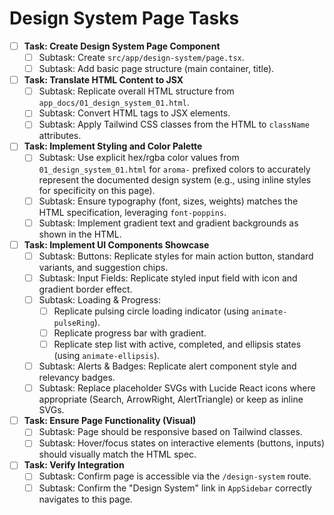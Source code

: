 # Design System Page Tasks

- [ ] **Task: Create Design System Page Component**
    - [ ] Subtask: Create `src/app/design-system/page.tsx`.
    - [ ] Subtask: Add basic page structure (main container, title).

- [ ] **Task: Translate HTML Content to JSX**
    - [ ] Subtask: Replicate overall HTML structure from `app_docs/01_design_system_01.html`.
    - [ ] Subtask: Convert HTML tags to JSX elements.
    - [ ] Subtask: Apply Tailwind CSS classes from the HTML to `className` attributes.

- [ ] **Task: Implement Styling and Color Palette**
    - [ ] Subtask: Use explicit hex/rgba color values from `01_design_system_01.html` for `aroma-` prefixed colors to accurately represent the documented design system (e.g., using inline styles for specificity on this page).
    - [ ] Subtask: Ensure typography (font, sizes, weights) matches the HTML specification, leveraging `font-poppins`.
    - [ ] Subtask: Implement gradient text and gradient backgrounds as shown in the HTML.

- [ ] **Task: Implement UI Components Showcase**
    - [ ] Subtask: Buttons: Replicate styles for main action button, standard variants, and suggestion chips.
    - [ ] Subtask: Input Fields: Replicate styled input field with icon and gradient border effect.
    - [ ] Subtask: Loading & Progress:
        - [ ] Replicate pulsing circle loading indicator (using `animate-pulseRing`).
        - [ ] Replicate progress bar with gradient.
        - [ ] Replicate step list with active, completed, and ellipsis states (using `animate-ellipsis`).
    - [ ] Subtask: Alerts & Badges: Replicate alert component style and relevancy badges.
    - [ ] Subtask: Replace placeholder SVGs with Lucide React icons where appropriate (Search, ArrowRight, AlertTriangle) or keep as inline SVGs.

- [ ] **Task: Ensure Page Functionality (Visual)**
    - [ ] Subtask: Page should be responsive based on Tailwind classes.
    - [ ] Subtask: Hover/focus states on interactive elements (buttons, inputs) should visually match the HTML spec.

- [ ] **Task: Verify Integration**
    - [ ] Subtask: Confirm page is accessible via the `/design-system` route.
    - [ ] Subtask: Confirm the "Design System" link in `AppSidebar` correctly navigates to this page.
